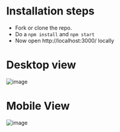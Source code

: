 # Installation steps
 - Fork or clone the repo.
 - Do a `npm install` and `npm start`
 - Now open http://localhost:3000/ locally

# Desktop view
![image](https://user-images.githubusercontent.com/20709166/122653868-41286300-d165-11eb-99e8-ebccc503b7e9.png)

# Mobile View
![image](https://user-images.githubusercontent.com/20709166/122653886-69b05d00-d165-11eb-93c7-acaba72ff3a0.png)
